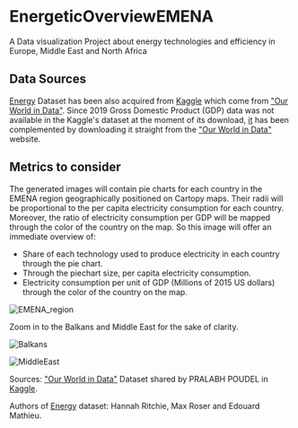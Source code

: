 # EnergeticOverviewEMENA
A Data visualization Project about energy technologies and efficiency in Europe, Middle East and North Africa

## Data Sources

[Energy](https://github.com/ArnaldoMatute/EnergeticOverviewEMENA/blob/main/World%20Energy%20Consumption.csv) Dataset has been also acquired from [Kaggle](https://www.kaggle.com/datasets/pralabhpoudel/world-energy-consumption) which come from ["Our World in Data"](https://ourworldindata.org/). Since 2019 Gross Domestic Product (GDP) data was not available in the Kaggle's dataset at the moment of its download, [it](https://github.com/ArnaldoMatute/EnergeticOverviewEMENA/blob/main/gross-domestic-product.csv) has been complemented by downloading it straight from the ["Our World in Data"](https://ourworldindata.org/) website.


## Metrics to consider
The generated images will contain pie charts for each country in the EMENA region geographically positioned on Cartopy maps. Their radii will be proportional to the per capita electricity consumption for each country. Moreover, the ratio of electricity consumption per GDP will be mapped through the color of the country on the map. So this image will offer an immediate overview of:
- Share of each technology used to produce electricity in each country through the pie chart.
- Through the piechart size, per capita electricity consumption.
- Electricity consumption per unit of GDP (Millions of 2015 US dollars) through the color of the country on the map.


![EMENA_region](https://user-images.githubusercontent.com/63328827/226515539-9b1d842f-4cbf-41ea-84bd-7b45fa341e2d.png)

Zoom in to the Balkans and Middle East for the sake of clarity.

![Balkans](https://user-images.githubusercontent.com/63328827/226515591-e5610dc0-3981-46fc-81e0-5e3e0f664644.png)

![MiddleEast](https://user-images.githubusercontent.com/63328827/226515610-37d66849-a9a3-4b8d-a0ff-5c1fdab059b9.png)

Sources:
["Our World in Data"](https://ourworldindata.org/)
Dataset shared by PRALABH POUDEL in [Kaggle](https://www.kaggle.com/datasets/pralabhpoudel/world-energy-consumption).

Authors of [Energy](https://github.com/ArnaldoMatute/EnergeticOverviewEMENA/blob/main/World%20Energy%20Consumption.csv) dataset: Hannah Ritchie, Max Roser and Edouard Mathieu.

